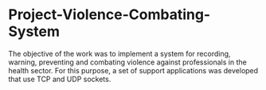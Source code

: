 # Project-Violence-Combating-System
The objective of the work was to implement a system for recording, warning, preventing and combating violence against professionals in the health sector. For this purpose, a set of support applications was developed that use TCP and UDP sockets.
